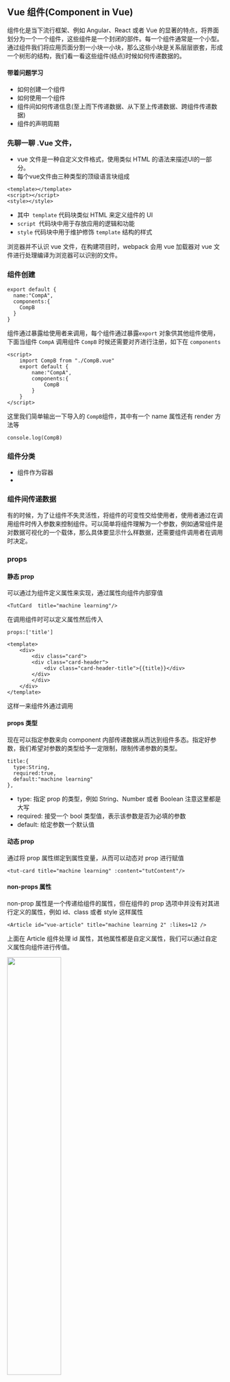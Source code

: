 ## Vue 组件(Component in Vue)

组件化是当下流行框架、例如 Angular、React 或者 Vue 的显著的特点，将界面划分为一个一个组件，这些组件是一个封闭的部件。每一个组件通常是一个小型。通过组件我们将应用页面分割一小块一小块，那么这些小块是关系层层嵌套，形成一个树形的结构，我们看一看这些组件(结点)时候如何传递数据的。

#### 带着问题学习

- 如何创建一个组件
- 如何使用一个组件
- 组件间如何传递信息(至上而下传递数据、从下至上传递数据、跨组件传递数据)
- 组件的声明周期

### 先聊一聊 .Vue 文件，

- vue 文件是一种自定义文件格式，使用类似 HTML 的语法来描述UI的一部分。
- 每个vue文件由三种类型的顶级语言块组成

```vue
<template></template>
<script></script>
<style></style>
```

- 其中` template` 代码块类似 HTML 来定义组件的 UI
- `script `代码块中用于存放应用的逻辑和功能
- `style` 代码块中用于维护修饰 `template` 结构的样式

浏览器并不认识 vue 文件，在构建项目时，webpack 会用 vue 加载器对 vue 文件进行处理编译为浏览器可以识别的文件。

### 组件创建

```vue
export default {
  name:"CompA",
  components:{
  	CompB
  }
}
```

组件通过暴露给使用者来调用，每个组件通过暴露`export` 对象供其他组件使用，下面当组件 `CompA` 调用组件 `CompB` 时候还需要对齐进行注册，如下在 `components`

```vue
<script>
    import CompB from "./CompB.vue"
    export default {
        name:"CompA",
        components:{
            CompB
        }
    }
</script>
```

这里我们简单输出一下导入的 `CompB`组件，其中有一个 name 属性还有 render 方法等

```
console.log(CompB)
```





### 组件分类

- 组件作为容器
- 
### 组件间传递数据

有的时候，为了让组件不失灵活性，将组件的可变性交给使用者，使用者通过在调用组件时传入参数来控制组件。可以简单将组件理解为一个参数，例如通常组件是对数据可视化的一个载体，那么具体要显示什么样数据，还需要组件调用者在调用时决定。

### props

#### 静态 prop
可以通过为组件定义属性来实现，通过属性向组件内部穿值
```vue
<TutCard  title="machine learning"/>
```
在调用组件时可以定义属性然后传入


```vue
props:['title']
```
```vue
<template>
    <div>
        <div class="card">
        <div class="card-header">
            <div class="card-header-title">{{title}}</div>
        </div>
        </div>
    </div>
</template>
```
这样一来组件外通过调用

#### props 类型
现在可以指定参数来向 component 内部传递数据从而达到组件多态。指定好参数，我们希望对参数的类型给予一定限制，限制传递参数的类型。
```vue
title:{
  type:String,
  required:true,
  default:"machine learning"
},
```
- type: 指定 prop 的类型，例如 String、Number 或者 Boolean 注意这里都是大写
- required: 接受一个 bool 类型值，表示该参数是否为必填的参数
- default: 给定参数一个默认值


#### 动态 prop
通过将 prop 属性绑定到属性变量，从而可以动态对 prop 进行赋值
```vue
<tut-card title="machine learning" :content="tutContent"/>
```
#### non-props 属性
non-prop 属性是一个传递给组件的属性，但在组件的 prop 选项中并没有对其进行定义的属性，例如 id、class 或者 style 这样属性

```
<Article id="vue-article" title="machine learning 2" :likes=12 />
```
上面在 Article 组件处理 id 属性，其他属性都是自定义属性，我们可以通过自定义属性向组件进行传值。

<img src="./images/non_prop_002.png" width="50%"/>

```vue
<template>
    <div>
        <h1>{{title}}</h1>
        <span>{{likes}}</span>
        <button @click="clickOnLike">Like</button>
    </div>
</template>
```

当我们给组件添加了 non-prop id 属性，因为这个根节点的 `<div>` 的元素，所以 id 会自动分配给根节点。如果向下下面这样去掉根节点，这 vue 不会把组件 id 属性分配任意元素。

```vue
<template>
    <h1>{{title}}</h1>
    <span>{{likes}}</span>
    <button @click="clickOnLike">Like</button>
</template>
```



如果想要实现将 non-prop 分配给某一个特定组件中的元素，而不是外层 `div` 元素，可以通过两个步骤实现，首选对要指定将 id 的 non-prop 分配其元素进行如下改造

```vue
<h1 v-bind="$attrs">{{title}}</h1>
```

添加`v-bind:"$attrs"` 给 `h1`元素，然后在对象中添加如下属性


```vue
inheritAttrs:false
```

<img src="./images/non_prop_003.png" width="50%"/>



### 自定义事件

从下至上传递数据，之前介绍通过 prop 从上至下传递数据，那么如何从下至上进行传递数据，Vue 给出答案和其他框架类似都是通过事件来传递数据。

<img src="./images/custom_event_001.png" width="75%"/>

这里通过弹出框实例来解释如何从下至上传递信息的，App Component 设置一个按钮 Open Popup 按钮用于控制是否显示组件，对于组件 PopupComp 的控制是用 `v-show` 来控制，当将 `v-show` 设置为 `false` ，当 `v-show` 设置为 `true` 则显示。在嵌套组件通过发射事件给其外层组件来通知组件从而达到信息传递的效果。

```vue
emits: ['close']
```

来定义事件，这里事件名称是可以随意起一个名字，这里定义为 `close` 更加贴切，定义好事件，就可以通过按钮来发射事件了

```vue
<button  class="button" @click="$emit">Close Popup</button>
```

在 Popup 内部组件按钮将发射事件的工作交个 `click` 动作，接下来我们看在 App 组件中如何接受这个自定义事件。如下

```vue
<Popup v-show="showPopup" @close="showPopup = false" />
```

在定义组件中添加 `@close` 也就是就是 `@` 符号后面跟上事件名称`close` ，然后再`@close="事件逻辑"`从而完成一个对话框弹出效果，通常我们还需要在对话框进行操作，然后关闭对话框时向外层组件传递一些数据。可以进行如下修改

```vue
<button  class="button" @click="$emit('close',title)">Close Popup</button>
```

在 `$emit ` 后面定义 `close`名称，第二个参数添加 title 参数，然后再外层组件可以接受参数



```vue
<Popup v-show="showPopup" @close="closePopup" />
```

现在在 `Popup` 中的 `@close` 调用一个函数 `closePopup` 



```vue
methods:{
    closePopup(name){
      this.showPopup = false
      console.log(name)
    }
  }
```





#### PopUpVue

```vue
<template>
    <div>
        <div >
            <h1>this is popup </h1>
            <input type="text" v-model="title"/>
        </div>
        <button>Close Popup</button>
    </div>
</template>
```

定义

#### AppVue

```vue
<Popup v-show="showPopup" />
```

在 App 中引入组件通过 `v-show` 属性控制其显示





要隐藏 PopUp 我们需要在组件外面通过 AppVue 



### V-model 在 Component



```vue
<template>
<div class="container">
<form class="form">
<fieldset class="fieldset">
<div class="control">
<input class="input" type="text" v-model="name"/>
</div>
</fieldset>
</form>
</div>
</template>

<script>


export default {
  name: 'App',
  data(){
    return {
      name:""
    }
  },
  components: {
    
  }
}
</script>
```



<img src="./images/component_v_model_001.png">



```vue
<template>
    <input type="text"/>
</template>

<script>
    export default {
        name:"Input"
    }
</script>
```





```vue

<template>
<div class="container">
<form class="form">
<fieldset class="fieldset">
<div class="control">
<Input class="input" type="text" v-model="name"/>
</div>
</fieldset>
</form>
</div>
</template>

<script>
import Input from "./components/Form/Input.vue"

export default {
  name: 'App',
  data(){
    return {
      name:""
    }
  },
  components: {
    Input
  }
}
</script>

```



<img src="./images/component_v_model_002.png">



```vue
<template>
    <input type="text" :value="modelValue" @input="$emit('update:modelValue',$event.target.value)"/>
</template>

<script>
    export default {
        name:"Input",
        props: {
            modelValue:String
        }
    }
</script>
```

因为使用了 `v-model` 指令，所以会接受到一个一个名称为 `modelvalue` 的 prop ，然后将 `modelValue`绑定到 value 值，当`v-model` 作用在自定义组件上，就可以通过`update:modevalue` 事件来更新 `v-model`的值。



### Provide/Inject

避免一层一层传递 prop 属性。

- Provide the value in the App component
- Inject the value in the component F
- 





### 动态组件（Dynamic Components)



